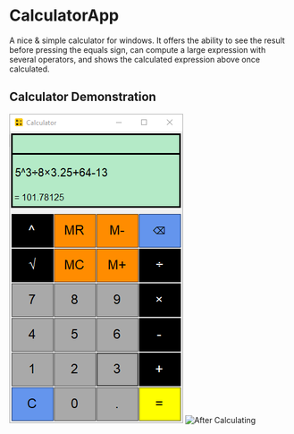 # CalculatorApp

A nice & simple calculator for windows. It offers the ability to see the result before pressing the equals sign, can compute a large expression with several operators, and shows the calculated expression above once calculated.

## Calculator Demonstration
![Before Calculating](/images/calc1.png)
![After Calculating](/images.calc2.png)
